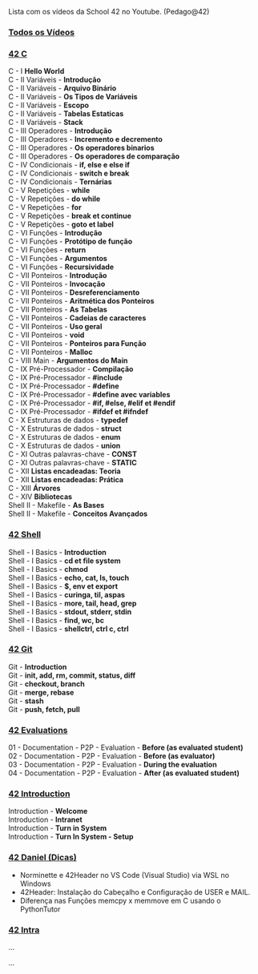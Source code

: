 Lista com os vídeos da School 42 no Youtube. (Pedago@42)

### <a href="https://www.youtube.com/playlist?list=PLamtf2PLquIHCrkVhbs4R7iQMTCGTNXTf">Todos os Vídeos</a><br>


### <a href="https://www.youtube.com/playlist?list=PLamtf2PLquIEI_p91tN64YUleuf4KzgZW">42 C</a><br>
C - I **Hello World**<br>
C - II Variáveis - **Introdução**<br>
C - II Variáveis - **Arquivo Binário**<br>
C - II Variáveis - **Os Tipos de Variáveis**<br>
C - II Variáveis - **Escopo**<br>
C - II Variáveis - **Tabelas Estaticas**<br>
C - II Variáveis - **Stack**<br>
C - III Operadores - **Introdução**<br>
C - III Operadores - **Incremento e decremento**<br>
C - III Operadores - **Os operadores binarios**<br>
C - III Operadores - **Os operadores de comparação**<br>
C - IV Condicionais - **if, else e else if**<br>
C - IV Condicionais - **switch e break**<br>
C - IV Condicionais - **Ternárias**<br>
C - V Repetições - **while**<br>
C - V Repetições - **do while**<br>
C - V Repetições - **for**<br>
C - V Repetições - **break et continue**<br>
C - V Repetições - **goto et label**<br>
C - VI Funções - **Introdução**<br>
C - VI Funções - **Protótipo de função**<br>
C - VI Funções - **return**<br>
C - VI Funções - **Argumentos**<br>
C - VI Funções - **Recursividade**<br>
C - VII Ponteiros - **Introdução**<br>
C - VII Ponteiros - **Invocação**<br>
C - VII Ponteiros - **Desreferenciamento**<br>
C - VII Ponteiros - **Aritmética dos Ponteiros**<br>
C - VII Ponteiros - **As Tabelas**<br>
C - VII Ponteiros - **Cadeias de caracteres**<br>
C - VII Ponteiros - **Uso geral**<br>
C - VII Ponteiros - **void**<br>
C - VII Ponteiros - **Ponteiros para Função**<br>
C - VII Ponteiros - **Malloc**<br>
C - VIII Main - **Argumentos do Main**<br>
C - IX Pré-Processador - **Compilação**<br>
C - IX Pré-Processador - **#include**<br>
C - IX Pré-Processador - **#define**<br>
C - IX Pré-Processador - **#define avec variables**<br>
C - IX Pré-Processador - **#if, #else, #elif et #endif**<br>
C - IX Pré-Processador - **#ifdef et #ifndef**<br>
C - X Estruturas de dados - **typedef**<br>
C - X Estruturas de dados - **struct**<br>
C - X Estruturas de dados - **enum**<br>
C - X Estruturas de dados - **union**<br>
C - XI Outras palavras-chave - **CONST**<br>
C - XI Outras palavras-chave - **STATIC**<br>
C - XII **Listas encadeadas: Teoria**<br>
C - XII **Listas encadeadas: Prática**<br>
C - XIII **Árvores**<br>
C - XIV **Bibliotecas**<br>
Shell II - Makefile - **As Bases**<br>
Shell II - Makefile - **Conceitos Avançados**<br>

### <a href="https://www.youtube.com/playlist?list=PLamtf2PLquIHKB0Q5Kt9S9RaCnWHbkyeZ">42 Shell</a><br>
Shell - I Basics - **Introduction**<br>
Shell - I Basics - **cd et file system**<br>
Shell - I Basics - **chmod**<br>
Shell - I Basics - **echo, cat, ls, touch**<br>
Shell - I Basics - **$, env et export**<br>
Shell - I Basics - **curinga, til, aspas**<br>
Shell - I Basics - **more, tail, head, grep**<br>
Shell - I Basics - **stdout, stderr, stdin**<br>
Shell - I Basics - **find, wc, bc**<br>
Shell - I Basics - **shellctrl, ctrl c, ctrl**<br>

### <a href="https://www.youtube.com/playlist?list=PLamtf2PLquIF4yhe8XojN0urq7wF1oHPp">42 Git</a><br>
Git - **Introduction**<br>
Git - **init, add, rm, commit, status, diff**<br>
Git - **checkout, branch**<br>
Git - **merge, rebase**<br>
Git - **stash**<br>
Git - **push, fetch, pull**<br>

### <a href="https://www.youtube.com/playlist?list=PLamtf2PLquIFtZYL459cksbYppMQqwEH4">42 Evaluations</a><br>
01 - Documentation - P2P - Evaluation - **Before (as evaluated student)**<br>
02 - Documentation - P2P - Evaluation - **Before (as evaluator)**<br>
03 - Documentation - P2P - Evaluation - **During the evaluation**<br>
04 - Documentation - P2P - Evaluation - **After (as evaluated student)**<br>

### <a href="https://www.youtube.com/playlist?list=PLamtf2PLquIGyDOOmpinRb3RGntArV0F5">42 Introduction</a><br>
Introduction - **Welcome**<br>
Introduction - **Intranet**<br>
Introduction - **Turn in System**<br>
Introduction - **Turn In System - Setup**<br>

### <a href="https://www.youtube.com/playlist?list=PLamtf2PLquIHzowlUL1uRDIomK7OG7L93">42 Daniel (Dicas)</a><br>
* Norminette e 42Header no VS Code (Visual Studio) via WSL no Windows<br>
* 42Header: Instalação do Cabeçalho e Configuração de USER e MAIL.<br>
* Diferença nas Funções memcpy x memmove em C usando o PythonTutor<br>

### <a href="https://www.youtube.com/playlist?list=PLfxuRgWiQ4rjd92unMjYVnJuFzg8RPSua">42 Intra</a><br>
...

...
